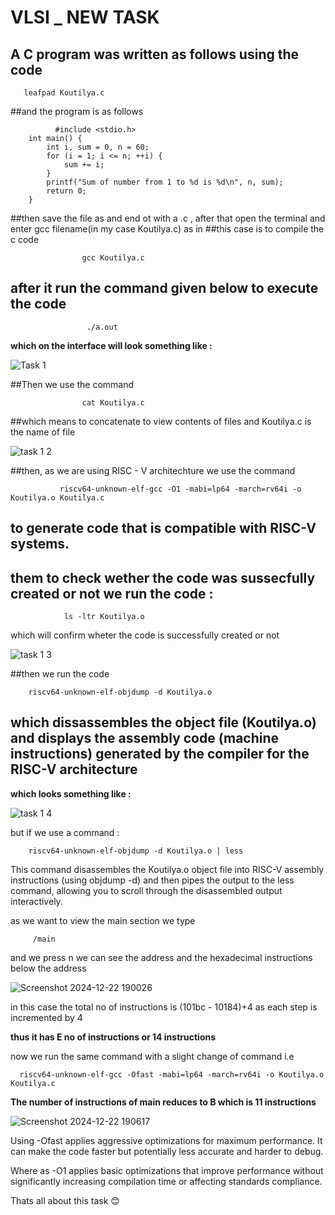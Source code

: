 # VLSI _ NEW TASK
## A C program was written as follows using the code 
       leafpad Koutilya.c
##and the program is as follows 

              #include <stdio.h>
        int main() {
            int i, sum = 0, n = 60;
            for (i = 1; i <= n; ++i) {
                sum += i;
            }
            printf("Sum of number from 1 to %d is %d\n", n, sum);
            return 0;
        }
##then save the file as and end ot with a .c , after that open the terminal and enter gcc filename(in my case Koutilya.c) as in ##this case is to compile the c code

                                        
                    gcc Koutilya.c
## after it run the command given below to execute the code

                     ./a.out
**which on the interface will look something like :**

![Task 1](https://github.com/user-attachments/assets/74fed929-b62f-433f-be05-138e83b87c85)


##Then we use the command 

                    cat Koutilya.c
##which means to concatenate to view contents of files and Koutilya.c is the name of file

![task 1 2](https://github.com/user-attachments/assets/13c666dc-634e-427c-b143-5520dff231a3)


##then,  as we are using RISC - V architechture we use the command 

               riscv64-unknown-elf-gcc -O1 -mabi=lp64 -march=rv64i -o Koutilya.o Koutilya.c
## to generate code that is compatible with RISC-V systems.

## them to check wether the code was sussecfully created or not we run the code : 

                ls -ltr Koutilya.o
which will confirm wheter the code is successfully created or not 

![task 1 3](https://github.com/user-attachments/assets/15c1abb5-a2a6-4aed-abd0-faf42190c70c)


##then we run the code 

        riscv64-unknown-elf-objdump -d Koutilya.o
## which dissassembles the object file (Koutilya.o) and displays the assembly code (machine instructions) generated by the compiler for the RISC-V architecture

**which looks something like :**

![task 1 4](https://github.com/user-attachments/assets/d5500429-0f0d-42f4-8307-bcadbb080275)

but if we use a command :

        riscv64-unknown-elf-objdump -d Koutilya.o | less
        
This command disassembles the Koutilya.o object file into RISC-V assembly instructions (using objdump -d) and then pipes the output to the less command, allowing you to scroll through the disassembled output interactively.  

as we want to view the main section we type 

         /main 
and we press n
we can see the address and the hexadecimal instructions below the address


![Screenshot 2024-12-22 190026](https://github.com/user-attachments/assets/6846fc6b-cac9-4190-aab5-f69ca1124b9b)


in this case the total no of instructions is (101bc - 10184)+4 as each step is incremented by 4 

**thus it has E no of instructions or 14 instructions**

now we run the same command with a slight change of command i.e 

      riscv64-unknown-elf-gcc -Ofast -mabi=lp64 -march=rv64i -o Koutilya.o Koutilya.c
**The number of instructions of main reduces to B which is 11 instructions**


![Screenshot 2024-12-22 190617](https://github.com/user-attachments/assets/14860f1c-4b5f-48c0-ace7-57257fbd1721)


Using -Ofast applies aggressive optimizations for maximum performance. It can make the code faster but potentially less accurate and harder to debug.

Where as -O1 applies basic optimizations that improve performance without significantly increasing compilation time or affecting standards compliance.


Thats all about this task  😊
